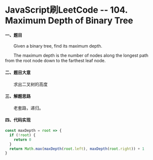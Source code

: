 # JavaScript刷LeetCode -- 104. Maximum Depth of Binary Tree

#### 一、题目

  &emsp;&emsp;Given a binary tree, find its maximum depth.

  &emsp;&emsp;The maximum depth is the number of nodes along the longest path from the root node down to the farthest leaf node.

#### 二、题目大意

  &emsp;&emsp;求出二叉树的高度

#### 三、解题思路

  &emsp;&emsp;老套路，递归。

#### 四、代码实现

```JavaScript
const maxDepth = root => {
  if (!root) {
    return 0
  }
  return Math.max(maxDepth(root.left), maxDepth(root.right)) + 1
}
```